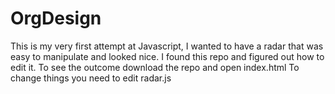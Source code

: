 # OrgDesign
This is my very first attempt at Javascript, I wanted to have a radar that was easy to manipulate and looked nice. I found this repo and figured out how to edit it.
To see the outcome download the repo and open index.html 
To change things you need to edit radar.js

